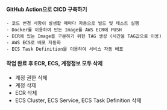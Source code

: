 
#### GitHub Action으로 CICD 구축하기
    - 코드 변경 사항이 발생할 때마다 자동으로 빌드 및 테스트 실행
    - Docker를 이용하여 만든 Image를 AWS ECR에 PUSH
    - ECR에 있는 Image를 구분하기 위한 TAG 생성 (시간을 TAG값으로 이용)
    - AWS ECS로 배포 자동화
    - ECS Task Definition을 이용하여 서비스 자동 배포
    

#### 작업 완료 후 ECR, ECS, 계정정보 모두 삭제
- 계정 권한 삭제
- 계정 삭제
- ECR 삭제 
- ECS Cluster, ECS Service, ECS Task Definition 삭제
